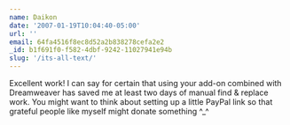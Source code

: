 ```yaml
---
name: Daikon
date: '2007-01-19T10:04:40-05:00'
url: ''
email: 64fa4516f8ec8d52a2b838278cefa2e2
_id: b1f691f0-f582-4dbf-9242-11027941e94b
slug: '/its-all-text/'
---
```


Excellent work! I can say for certain that using your add-on combined with
Dreamweaver has saved me at least two days of manual find &amp; replace work.
You might want to think about setting up a little PayPal link so that grateful
people like myself might donate something ^\_^

